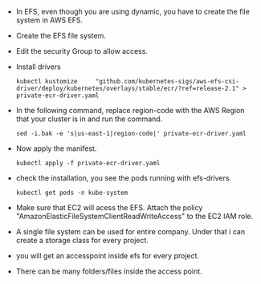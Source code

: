 * In EFS, even though you are using dynamic, you have to create the file system in AWS EFS.
* Create the EFS file system.
* Edit the security Group to allow access.
* Install drivers 
  ```
  kubectl kustomize     "github.com/kubernetes-sigs/aws-efs-csi-driver/deploy/kubernetes/overlays/stable/ecr/?ref=release-2.1" > private-ecr-driver.yaml
  ```
* In the following command, replace region-code with the AWS Region that your cluster is in and run the command.
  ```
  sed -i.bak -e 's|us-east-1|region-code|' private-ecr-driver.yaml
  ```
* Now apply the manifest.
  ```
  kubectl apply -f private-ecr-driver.yaml
  ```
* check the installation, you see the pods running with efs-drivers.
  ```
  kubectl get pods -n kube-system
  ```

* Make sure that EC2 will acess the EFS. Attach the policy "AmazonElasticFileSystemClientReadWriteAccess" to the EC2 IAM role.
* A single file system can be used for entire company. Under that i can create a storage class for every project.
* you will get an accesspoint inside efs for every project.
* There can be many folders/files inside the access point.
